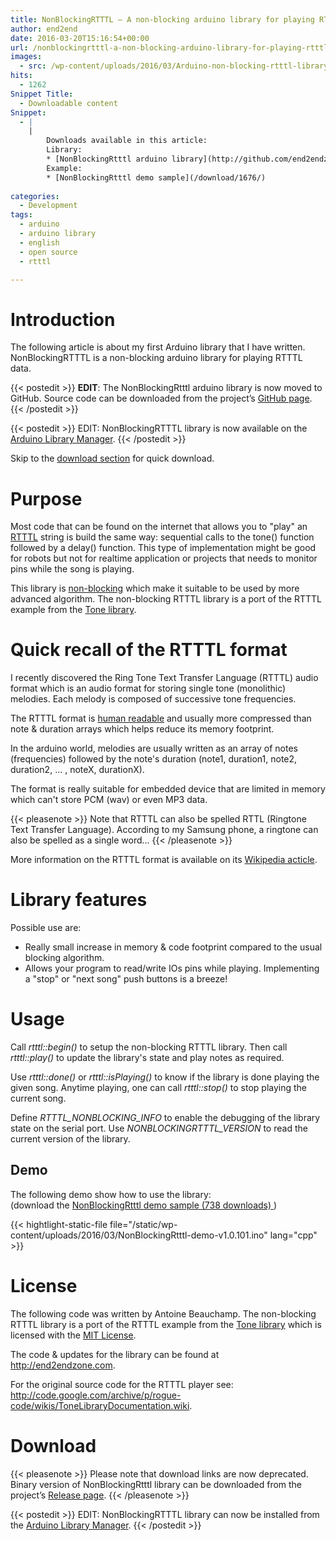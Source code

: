 ```yaml
---
title: NonBlockingRTTTL – A non-blocking arduino library for playing RTTTL melodies
author: end2end
date: 2016-03-20T15:16:54+00:00
url: /nonblockingrtttl-a-non-blocking-arduino-library-for-playing-rtttl-melodies/
images:
  - src: /wp-content/uploads/2016/03/Arduino-non-blocking-rtttl-library.jpg
hits:
  - 1262
Snippet Title:
  - Downloadable content
Snippet:
  - |
    |
        Downloads available in this article:
        Library:
        * [NonBlockingRtttl arduino library](http://github.com/end2endzone/NonBlockingRTTTL/releases)
        Example:
        * [NonBlockingRtttl demo sample](/download/1676/)
        
categories:
  - Development
tags:
  - arduino
  - arduino library
  - english
  - open source
  - rtttl

---
```

# Introduction

The following article is about my first Arduino library that I have written. NonBlockingRTTTL is a non-blocking arduino library for playing RTTTL data.<!--more-->

{{< postedit >}}
  **EDIT**: The NonBlockingRtttl arduino library is now moved to GitHub. Source code can be downloaded from the project’s [GitHub page](http://github.com/end2endzone/NonBlockingRTTTL).
{{< /postedit >}}


{{< postedit >}}
  EDIT: NonBlockingRTTTL library is now available on the [Arduino Library Manager](http://www.arduino.cc/en/guide/libraries#toc3).
{{< /postedit >}}


Skip to the [download section](#Download) for quick download.

# Purpose

Most code that can be found on the internet that allows you to "play" an [RTTTL](#Quick_recall_of_the_RTTTL_format) string is build the same way: sequential calls to the tone() function followed by a delay() function. This type of implementation might be good for robots but not for realtime application or projects that needs to monitor pins while the song is playing.

This library is [non-blocking](http://en.wikipedia.org/wiki/Non-blocking_algorithm)&nbsp;which make it suitable to be used by more advanced algorithm. The non-blocking RTTTL library is a port of the RTTTL example from the [Tone library](http://storage.googleapis.com/google-code-archive-downloads/v2/code.google.com/rogue-code/Arduino-Library-Tone.zip).

# Quick recall of the RTTTL format

I recently discovered the Ring Tone Text Transfer Language (RTTTL) audio format which is an audio format for storing single tone (monolithic)  melodies. Each melody is composed of successive tone frequencies.

The RTTTL format is [human readable](http://stackoverflow.com/questions/568671/why-should-i-use-a-human-readable-file-format) and usually more compressed than note &&nbsp;duration arrays which helps reduce its memory footprint.

In the arduino world, melodies are usually written as an array of notes (frequencies) followed by the note's duration (note1, duration1, note2, duration2, ... ,  noteX, durationX).

The format is really suitable for embedded device that are limited in memory which can't store PCM (wav) or even MP3 data.

{{< pleasenote >}}
  Note that RTTTL can also be spelled RTTL (Ringtone Text Transfer Language). According to my Samsung phone, a ringtone can also be spelled as a single word...
{{< /pleasenote >}}


More information on the RTTTL format is available on its [Wikipedia acticle](https://en.wikipedia.org/wiki/Ring_Tone_Transfer_Language).

# Library features

Possible use are:

* Really small increase in memory & code footprint compared to the usual blocking algorithm.
* Allows your program to read/write IOs pins while playing. Implementing a "stop" or "next song" push buttons is a breeze!

# Usage

Call _rtttl::begin()_ to setup the non-blocking RTTTL library. Then call _rtttl::play()_ to update the library's state and play notes as required.

Use _rtttl::done()_ or _rtttl::isPlaying()_ to know if the library is done playing the given song. Anytime playing, one can call _rtttl::stop()_ to stop playing the current song.

Define _RTTTL\_NONBLOCKING\_INFO_ to enable the debugging of the library state on the serial port. Use _NONBLOCKINGRTTTL_VERSION_ to read the current version of the library.

## Demo

The following demo show how to use the library:  
(download the 
	[ NonBlockingRtttl demo sample (738 downloads) ](http://www.end2endzone.com/download/1676/ "Version 1.0.101"))

{{< hightlight-static-file file="/static/wp-content/uploads/2016/03/NonBlockingRtttl-demo-v1.0.101.ino" lang="cpp" >}}

# License

The following code was written by Antoine Beauchamp. The non-blocking RTTTL library is a port of the RTTTL example from the [Tone library](http://storage.googleapis.com/google-code-archive-downloads/v2/code.google.com/rogue-code/Arduino-Library-Tone.zip)&nbsp;which is licensed with the [MIT License](http://www.opensource.org/licenses/mit-license.php).

The code & updates for the library can be found at <http://end2endzone.com>.

For the original source code for the RTTTL player see: <http://code.google.com/archive/p/rogue-code/wikis/ToneLibraryDocumentation.wiki>.

# Download

{{< pleasenote >}}
  Please note that download links are now deprecated. Binary version of NonBlockingRtttl library can be downloaded from the project’s [Release page](https://github.com/end2endzone/NonBlockingRTTTL/releases).
{{< /pleasenote >}}


{{< postedit >}}
  EDIT: NonBlockingRTTTL library can now be installed from the [Arduino Library Manager](http://www.arduino.cc/en/guide/libraries#toc3).
{{< /postedit >}}

